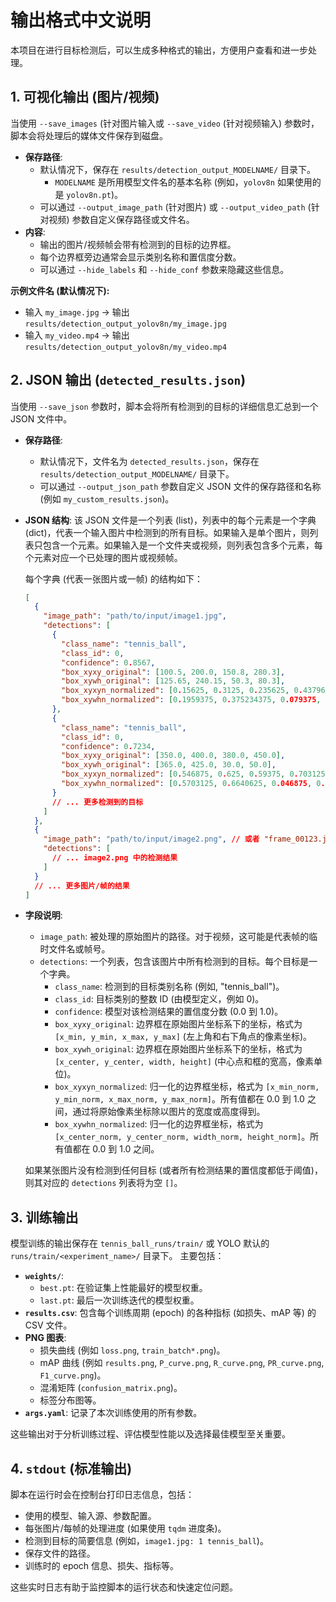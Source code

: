 # 输出格式中文说明

本项目在进行目标检测后，可以生成多种格式的输出，方便用户查看和进一步处理。

## 1. 可视化输出 (图片/视频)

当使用 `--save_images` (针对图片输入或 `--save_video` (针对视频输入) 参数时，脚本会将处理后的媒体文件保存到磁盘。

- **保存路径**: 
  - 默认情况下，保存在 `results/detection_output_MODELNAME/` 目录下。
    - `MODELNAME` 是所用模型文件名的基本名称 (例如，`yolov8n` 如果使用的是 `yolov8n.pt`)。
  - 可以通过 `--output_image_path` (针对图片) 或 `--output_video_path` (针对视频) 参数自定义保存路径或文件名。
- **内容**: 
  - 输出的图片/视频帧会带有检测到的目标的边界框。
  - 每个边界框旁边通常会显示类别名称和置信度分数。
  - 可以通过 `--hide_labels` 和 `--hide_conf` 参数来隐藏这些信息。

**示例文件名 (默认情况下):**
- 输入 `my_image.jpg` -> 输出 `results/detection_output_yolov8n/my_image.jpg`
- 输入 `my_video.mp4` -> 输出 `results/detection_output_yolov8n/my_video.mp4`

## 2. JSON 输出 (`detected_results.json`)

当使用 `--save_json` 参数时，脚本会将所有检测到的目标的详细信息汇总到一个 JSON 文件中。

- **保存路径**:
  - 默认情况下，文件名为 `detected_results.json`，保存在 `results/detection_output_MODELNAME/` 目录下。
  - 可以通过 `--output_json_path` 参数自定义 JSON 文件的保存路径和名称 (例如 `my_custom_results.json`)。

- **JSON 结构**: 
  该 JSON 文件是一个列表 (list)，列表中的每个元素是一个字典 (dict)，代表一个输入图片中检测到的所有目标。如果输入是单个图片，则列表只包含一个元素。如果输入是一个文件夹或视频，则列表包含多个元素，每个元素对应一个已处理的图片或视频帧。

  每个字典 (代表一张图片或一帧) 的结构如下：

  ```json
  [
    {
      "image_path": "path/to/input/image1.jpg",
      "detections": [
        {
          "class_name": "tennis_ball",
          "class_id": 0,
          "confidence": 0.8567,
          "box_xyxy_original": [100.5, 200.0, 150.8, 280.3],
          "box_xywh_original": [125.65, 240.15, 50.3, 80.3],
          "box_xyxyn_normalized": [0.15625, 0.3125, 0.235625, 0.43796875],
          "box_xywhn_normalized": [0.1959375, 0.375234375, 0.079375, 0.12546875]
        },
        {
          "class_name": "tennis_ball",
          "class_id": 0,
          "confidence": 0.7234,
          "box_xyxy_original": [350.0, 400.0, 380.0, 450.0],
          "box_xywh_original": [365.0, 425.0, 30.0, 50.0],
          "box_xyxyn_normalized": [0.546875, 0.625, 0.59375, 0.703125],
          "box_xywhn_normalized": [0.5703125, 0.6640625, 0.046875, 0.078125]
        }
        // ... 更多检测到的目标
      ]
    },
    {
      "image_path": "path/to/input/image2.png", // 或者 "frame_00123.jpg" (对于视频帧)
      "detections": [
        // ... image2.png 中的检测结果
      ]
    }
    // ... 更多图片/帧的结果
  ]
  ```

- **字段说明**: 
  - `image_path`: 被处理的原始图片的路径。对于视频，这可能是代表帧的临时文件名或帧号。
  - `detections`: 一个列表，包含该图片中所有检测到的目标。每个目标是一个字典。
    - `class_name`: 检测到的目标类别名称 (例如, "tennis_ball")。
    - `class_id`: 目标类别的整数 ID (由模型定义，例如 0)。
    - `confidence`: 模型对该检测结果的置信度分数 (0.0 到 1.0)。
    - `box_xyxy_original`: 边界框在原始图片坐标系下的坐标，格式为 `[x_min, y_min, x_max, y_max]` (左上角和右下角点的像素坐标)。
    - `box_xywh_original`: 边界框在原始图片坐标系下的坐标，格式为 `[x_center, y_center, width, height]` (中心点和框的宽高，像素单位)。
    - `box_xyxyn_normalized`: 归一化的边界框坐标，格式为 `[x_min_norm, y_min_norm, x_max_norm, y_max_norm]`。所有值都在 0.0 到 1.0 之间，通过将原始像素坐标除以图片的宽度或高度得到。
    - `box_xywhn_normalized`: 归一化的边界框坐标，格式为 `[x_center_norm, y_center_norm, width_norm, height_norm]`。所有值都在 0.0 到 1.0 之间。

  如果某张图片没有检测到任何目标 (或者所有检测结果的置信度都低于阈值)，则其对应的 `detections` 列表将为空 `[]`。

## 3. 训练输出

模型训练的输出保存在 `tennis_ball_runs/train/` 或 YOLO 默认的 `runs/train/<experiment_name>/` 目录下。
主要包括：
- **`weights/`**: 
  - `best.pt`: 在验证集上性能最好的模型权重。
  - `last.pt`: 最后一次训练迭代的模型权重。
- **`results.csv`**: 包含每个训练周期 (epoch) 的各种指标 (如损失、mAP 等) 的 CSV 文件。
- **PNG 图表**: 
  - 损失曲线 (例如 `loss.png`, `train_batch*.png`)。
  - mAP 曲线 (例如 `results.png`, `P_curve.png`, `R_curve.png`, `PR_curve.png`, `F1_curve.png`)。
  - 混淆矩阵 (`confusion_matrix.png`)。
  - 标签分布图等。
- **`args.yaml`**: 记录了本次训练使用的所有参数。

这些输出对于分析训练过程、评估模型性能以及选择最佳模型至关重要。

## 4. `stdout` (标准输出)

脚本在运行时会在控制台打印日志信息，包括：
- 使用的模型、输入源、参数配置。
- 每张图片/每帧的处理进度 (如果使用 `tqdm` 进度条)。
- 检测到目标的简要信息 (例如，`image1.jpg: 1 tennis_ball`)。
- 保存文件的路径。
- 训练时的 epoch 信息、损失、指标等。

这些实时日志有助于监控脚本的运行状态和快速定位问题。 